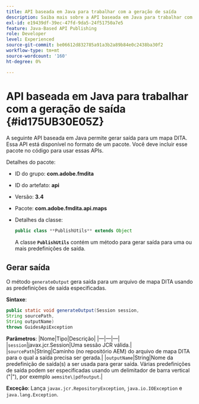 ```yaml
---
title: API baseada em Java para trabalhar com a geração de saída
description: Saiba mais sobre a API baseada em Java para trabalhar com a geração de saída
exl-id: e19439df-39ec-47fd-9da5-24f51750a7e5
feature: Java-Based API Publishing
role: Developer
level: Experienced
source-git-commit: be06612d832785a91a3b2a89b84e0c2438ba30f2
workflow-type: tm+mt
source-wordcount: '160'
ht-degree: 0%

---
```


# API baseada em Java para trabalhar com a geração de saída {#id175UB30E05Z}

A seguinte API baseada em Java permite gerar saída para um mapa DITA. Essa API está disponível no formato de um pacote. Você deve incluir esse pacote no código para usar essas APIs.

Detalhes do pacote:

- ID do grupo: **com.adobe.fmdita**

- ID do artefato: **api**

- Versão: **3.4**

- Pacote: ****com.adobe.fmdita.api.maps****

- Detalhes da classe:

  ```JAVA
  public class **PublishUtils** extends Object
  ```

  A classe **`PublishUtils`** contém um método para gerar saída para uma ou mais predefinições de saída.


## Gerar saída

O método ``generateOutput`` gera saída para um arquivo de mapa DITA usando as predefinições de saída especificadas.

**Sintaxe**:

```JAVA
public static void generateOutput(Session session,
String sourcePath,
String outputName)
throws GuidesApiException
```

**Parâmetros**:
|Nome|Tipo|Descrição|
|—|—|—|
|`session`|javax.jcr.Session|Uma sessão JCR válida.|
|``sourcePath``|String|Caminho \(no repositório AEM\) do arquivo de mapa DITA para o qual a saída precisa ser gerada.|
|``outputName``|String|Nome da predefinição de saída\(s\) a ser usada para gerar saída. Várias predefinições de saída podem ser especificadas usando um delimitador de barra vertical \(&quot;\|&quot;\), por exemplo `aemsite\|pdfoutput`.|

**Exceção**:
Lança ``javax.jcr.RepositoryException``, `java.io.IOException` e `java.lang.Exception`.

